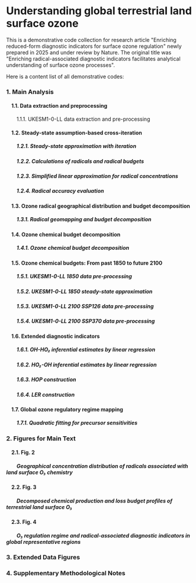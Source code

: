 # Understanding global terrestrial land surface ozone
This is a demonstrative code collection for research article "Enriching reduced-form diagnostic indicators for surface ozone regulation" newly prepared in 2025 and under review by Nature. 
The original title was "Enriching radical-associated diagnostic indicators facilitates analytical understanding of surface ozone processes". 

Here is a content list of all demonstrative codes: 

### 1. Main Analysis 

#### &ensp;&ensp;1.1.  Data extraction and preprocessing
&ensp;&ensp;&ensp;&ensp;1.1.1. UKESM1-0-LL data extraction and pre-processing 

#### &ensp;&ensp;1.2.  Steady-state assumption-based cross-iteration 
##### &ensp;&ensp;&ensp;&ensp;1.2.1. Steady-state approximation with iteration
##### &ensp;&ensp;&ensp;&ensp;1.2.2. Calculations of radicals and radical budgets
##### &ensp;&ensp;&ensp;&ensp;1.2.3. Simplified linear approximation for radical concentrations 
##### &ensp;&ensp;&ensp;&ensp;1.2.4. Radical accuracy evaluation

#### &ensp;&ensp;1.3.  Ozone radical geographical distribution and budget decomposition
##### &ensp;&ensp;&ensp;&ensp;1.3.1. Radical geomapping and budget decomposition

#### &ensp;&ensp;1.4.  Ozone chemical budget decomposition 
##### &ensp;&ensp;&ensp;&ensp;1.4.1. Ozone chemical budget decomposition

#### &ensp;&ensp;1.5.  Ozone chemical budgets: From past 1850 to future 2100
##### &ensp;&ensp;&ensp;&ensp;1.5.1. UKESM1-0-LL 1850 data pre-processing
##### &ensp;&ensp;&ensp;&ensp;1.5.2. UKESM1-0-LL 1850 steady-state approximation
##### &ensp;&ensp;&ensp;&ensp;1.5.3. UKESM1-0-LL 2100 SSP126 data pre-processing
##### &ensp;&ensp;&ensp;&ensp;1.5.4. UKESM1-0-LL 2100 SSP370 data pre-processing

#### &ensp;&ensp;1.6.  Extended diagnostic indicators
##### &ensp;&ensp;&ensp;&ensp;1.6.1. OH-HO₂ inferential estimates by linear regression
##### &ensp;&ensp;&ensp;&ensp;1.6.2. HO₂-OH inferential estimates by linear regression
##### &ensp;&ensp;&ensp;&ensp;1.6.3. HOP construction
##### &ensp;&ensp;&ensp;&ensp;1.6.4. LER construction

#### &ensp;&ensp;1.7.  Global ozone regulatory regime mapping
##### &ensp;&ensp;&ensp;&ensp;1.7.1. Quadratic fitting for precursor sensitivities

### 2. Figures for Main Text

#### &ensp;&ensp;2.1. Fig. 2 
##### &ensp;&ensp;&ensp;&ensp;Geographical concentration distribution of radicals associated with land surface O₃ chemistry

#### &ensp;&ensp;2.2. Fig. 3
##### &ensp;&ensp;&ensp;&ensp;Decomposed chemical production and loss budget profiles of terrestrial land surface O₃

#### &ensp;&ensp;2.3. Fig. 4
##### &ensp;&ensp;&ensp;&ensp;O₃ regulation regime and radical-associated diagnostic indicators in global representative regions 

### 3. Extended Data Figures
### 4. Supplementary Methodological Notes